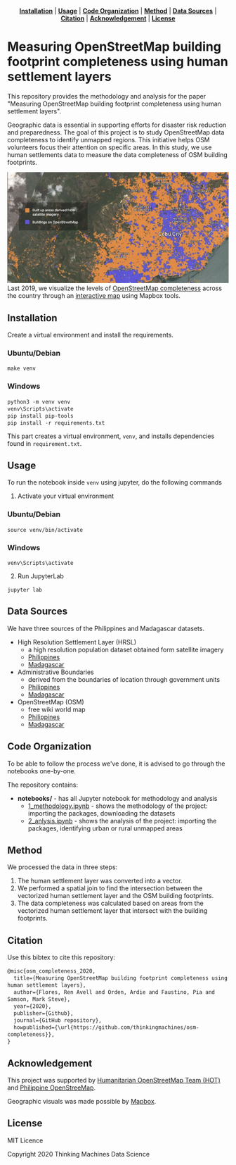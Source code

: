 <p align="center">
<b><a href="#installation">Installation</a></b>
|
<b><a href="#usage">Usage</a></b>
|
<b><a href="#code-organization">Code Organization</a></b>
|
<b><a href="#method">Method</a></b>
|
<b><a href="#data-sources">Data Sources</a></b>
|
<b><a href="#citation">Citation</a></b>
|
<b><a href="#acknowledgement">Acknowledgement</a></b>
|
<b><a href="#license">License</a></b>
</p>

# Measuring OpenStreetMap building footprint completeness using human settlement layers

This repository provides the methodology and analysis for the paper "Measuring
OpenStreetMap building footprint completeness using human settlement layers".

Geographic data is essential in supporting efforts for disaster risk reduction and preparedness. The goal of this project is to study OpenStreetMap data completeness to identify unmapped regions. This initiative helps OSM volunteers focus their attention on specific areas. In this study, we use human settlements data to measure the data completeness of OSM building footprints.

![osm image](/osm.jpg)
Last 2019, we visualize the levels of [OpenStreetMap completeness](https://stories.thinkingmachin.es/mapthegap/) across the country through an [interactive map](https://mapthegap.thinkingmachin.es/?_ga=2.39089123.1314905635.1593494157-1657796981.1591263732) using Mapbox tools.  

## Installation

Create a virtual environment and install the requirements.

### Ubuntu/Debian
```
make venv
```

### Windows
```
python3 -m venv venv
venv\Scripts\activate
pip install pip-tools
pip install -r requirements.txt
```
This part creates a virtual environment, `venv`, and installs dependencies found in `requirement.txt`.

## Usage

To run the notebook inside `venv` using jupyter, do the following commands

1. Activate your virtual environment

### Ubuntu/Debian
```
source venv/bin/activate
```

### Windows
```
venv\Scripts\activate
```

2. Run JupyterLab
```
jupyter lab

```

## Data Sources

We have three sources of the Philippines and Madagascar datasets.

* High Resolution Settlement Layer (HRSL) 
    * a high resolution population dataset obtained form satellite imagery 
    * [Philippines](https://data.humdata.org/dataset/philippines-high-resolution-population-density-maps-demographic-estimates) 
    * [Madagascar](https://data.humdata.org/dataset/highresolutionpopulationdensitymaps-mdg)
* Administrative Boundaries 
    * derived from the boundaries of location through government units
    * [Philippines](https://data.humdata.org/dataset/philippines-administrative-levels-0-to-3) 
    * [Madagascar](https://data.humdata.org/dataset/madagascar-administrative-level-0-4-boundaries)
* OpenStreetMap (OSM) 
    * free wiki world map
    * [Philippines](https://download.geofabrik.de/asia/philippines.html) 
    * [Madagascar](https://download.geofabrik.de/africa/madagascar.html)

## Code Organization

To be able to follow the process we've done, it is advised to go through the notebooks one-by-one.

The repository contains:

* **notebooks/** - has all Jupyter notebook for methodology and analysis
    * [1_methodology.ipynb](https://github.com/thinkingmachines/osm-completeness/blob/master/notebooks/1_Methodology.ipynb) - shows the methodology of the project: importing the packages, downloading the datasets
    * [2_anlysis.ipynb](https://github.com/thinkingmachines/osm-completeness/blob/master/notebooks/2_Analysis.ipynb) - shows the analysis of the project: importing the packages, identifying urban or rural unmapped areas



## Method 

We processed the data in three steps:

1. The human settlement layer was converted into a vector.
2. We performed a spatial join to find the intersection between the vectorized human settlement layer and the OSM building footprints.
3. The data completeness was calculated based on areas from the vectorized human settlement layer that intersect with the building footprints.


## Citation
Use this bibtex to cite this repository:

```
@misc{osm_completeness_2020,
  title={Measuring OpenStreetMap building footprint completeness using human settlement layers},
  author={Flores, Ren Avell and Orden, Ardie and Faustino, Pia and Samson, Mark Steve},
  year={2020},
  publisher={Github},
  journal={GitHub repository},
  howpublished={\url{https://github.com/thinkingmachines/osm-completeness}},
}
```
## Acknowledgement 

This project was supported by [Humanitarian OpenStreetMap Team (HOT)](https://www.hotosm.org/) and [Philippine OpenStreeMap](https://www.openstreetmap.org/relation/443174#map=6/10.714/123.710).

Geographic visuals was made possible by [Mapbox](https://www.mapbox.com/).

## License

MIT Licence 

Copyright 2020 Thinking Machines Data Science

